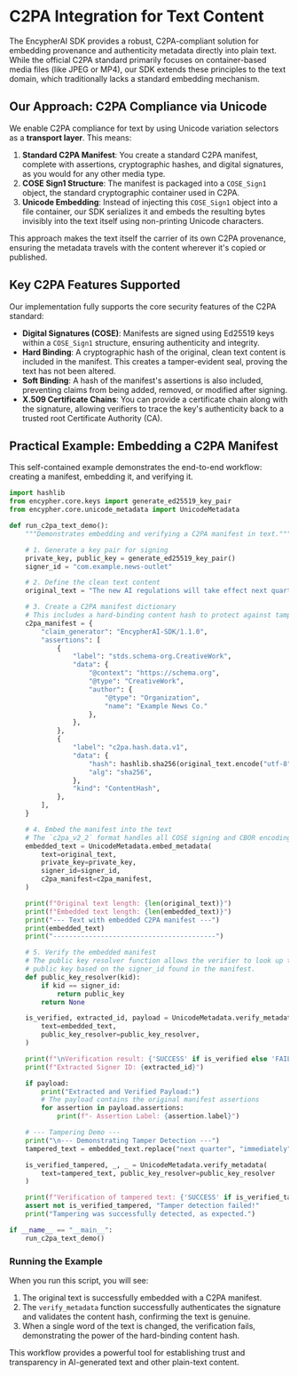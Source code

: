 # C2PA Integration for Text Content

The EncypherAI SDK provides a robust, C2PA-compliant solution for embedding provenance and authenticity metadata directly into plain text. While the official C2PA standard primarily focuses on container-based media files (like JPEG or MP4), our SDK extends these principles to the text domain, which traditionally lacks a standard embedding mechanism.

## Our Approach: C2PA Compliance via Unicode

We enable C2PA compliance for text by using Unicode variation selectors as a **transport layer**. This means:

1.  **Standard C2PA Manifest**: You create a standard C2PA manifest, complete with assertions, cryptographic hashes, and digital signatures, as you would for any other media type.
2.  **COSE Sign1 Structure**: The manifest is packaged into a `COSE_Sign1` object, the standard cryptographic container used in C2PA.
3.  **Unicode Embedding**: Instead of injecting this `COSE_Sign1` object into a file container, our SDK serializes it and embeds the resulting bytes invisibly into the text itself using non-printing Unicode characters.

This approach makes the text itself the carrier of its own C2PA provenance, ensuring the metadata travels with the content wherever it's copied or published.

## Key C2PA Features Supported

Our implementation fully supports the core security features of the C2PA standard:

-   **Digital Signatures (COSE)**: Manifests are signed using Ed25519 keys within a `COSE_Sign1` structure, ensuring authenticity and integrity.
-   **Hard Binding**: A cryptographic hash of the original, clean text content is included in the manifest. This creates a tamper-evident seal, proving the text has not been altered.
-   **Soft Binding**: A hash of the manifest's assertions is also included, preventing claims from being added, removed, or modified after signing.
-   **X.509 Certificate Chains**: You can provide a certificate chain along with the signature, allowing verifiers to trace the key's authenticity back to a trusted root Certificate Authority (CA).

## Practical Example: Embedding a C2PA Manifest

This self-contained example demonstrates the end-to-end workflow: creating a manifest, embedding it, and verifying it.

```python
import hashlib
from encypher.core.keys import generate_ed25519_key_pair
from encypher.core.unicode_metadata import UnicodeMetadata

def run_c2pa_text_demo():
    """Demonstrates embedding and verifying a C2PA manifest in text."""

    # 1. Generate a key pair for signing
    private_key, public_key = generate_ed25519_key_pair()
    signer_id = "com.example.news-outlet"

    # 2. Define the clean text content
    original_text = "The new AI regulations will take effect next quarter, according to sources."

    # 3. Create a C2PA manifest dictionary
    # This includes a hard-binding content hash to protect against tampering.
    c2pa_manifest = {
        "claim_generator": "EncypherAI-SDK/1.1.0",
        "assertions": [
            {
                "label": "stds.schema-org.CreativeWork",
                "data": {
                    "@context": "https://schema.org",
                    "@type": "CreativeWork",
                    "author": {
                        "@type": "Organization",
                        "name": "Example News Co."
                    },
                },
            },
            {
                "label": "c2pa.hash.data.v1",
                "data": {
                    "hash": hashlib.sha256(original_text.encode("utf-8")).hexdigest(),
                    "alg": "sha256",
                },
                "kind": "ContentHash",
            },
        ],
    }

    # 4. Embed the manifest into the text
    # The `c2pa_v2_2` format handles all COSE signing and CBOR encoding internally.
    embedded_text = UnicodeMetadata.embed_metadata(
        text=original_text,
        private_key=private_key,
        signer_id=signer_id,
        c2pa_manifest=c2pa_manifest,
    )

    print(f"Original text length: {len(original_text)}")
    print(f"Embedded text length: {len(embedded_text)}")
    print("--- Text with embedded C2PA manifest ---")
    print(embedded_text)
    print("-----------------------------------------")

    # 5. Verify the embedded manifest
    # The public key resolver function allows the verifier to look up the correct
    # public key based on the signer_id found in the manifest.
    def public_key_resolver(kid):
        if kid == signer_id:
            return public_key
        return None

    is_verified, extracted_id, payload = UnicodeMetadata.verify_metadata(
        text=embedded_text,
        public_key_resolver=public_key_resolver,
    )

    print(f"\nVerification result: {'SUCCESS' if is_verified else 'FAILURE'}")
    print(f"Extracted Signer ID: {extracted_id}")

    if payload:
        print("Extracted and Verified Payload:")
        # The payload contains the original manifest assertions
        for assertion in payload.assertions:
            print(f"- Assertion Label: {assertion.label}")

    # --- Tampering Demo ---
    print("\n--- Demonstrating Tamper Detection ---")
    tampered_text = embedded_text.replace("next quarter", "immediately")

    is_verified_tampered, _, _ = UnicodeMetadata.verify_metadata(
        text=tampered_text, public_key_resolver=public_key_resolver
    )

    print(f"Verification of tampered text: {'SUCCESS' if is_verified_tampered else 'FAILURE'}")
    assert not is_verified_tampered, "Tamper detection failed!"
    print("Tampering was successfully detected, as expected.")

if __name__ == "__main__":
    run_c2pa_text_demo()
```

### Running the Example

When you run this script, you will see:

1.  The original text is successfully embedded with a C2PA manifest.
2.  The `verify_metadata` function successfully authenticates the signature and validates the content hash, confirming the text is genuine.
3.  When a single word of the text is changed, the verification fails, demonstrating the power of the hard-binding content hash.

This workflow provides a powerful tool for establishing trust and transparency in AI-generated text and other plain-text content.

